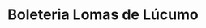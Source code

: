 ---
title: "Boleteria Lomas de Lúcumo"
url: /quebrada-verde/boleteria-lomas-de-lucumo/
shop: entradas
---